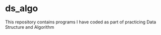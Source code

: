 # ds_algo
This repository contains programs I have coded as part of practicing Data Structure and Algorithm
